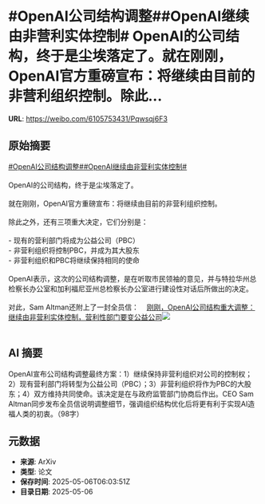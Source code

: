 # #OpenAI公司结构调整##OpenAI继续由非营利实体控制# OpenAI的公司结构，终于是尘埃落定了。就在刚刚，OpenAI官方重磅宣布：将继续由目前的非营利组织控制。除此...

**URL**: https://weibo.com/6105753431/Pqwsqj6F3

## 原始摘要

<a href="https://m.weibo.cn/search?containerid=231522type%3D1%26t%3D10%26q%3D%23OpenAI%E5%85%AC%E5%8F%B8%E7%BB%93%E6%9E%84%E8%B0%83%E6%95%B4%23&amp;extparam=%23OpenAI%E5%85%AC%E5%8F%B8%E7%BB%93%E6%9E%84%E8%B0%83%E6%95%B4%23" data-hide=""><span class="surl-text">#OpenAI公司结构调整#</span></a><a href="https://m.weibo.cn/search?containerid=231522type%3D1%26t%3D10%26q%3D%23OpenAI%E7%BB%A7%E7%BB%AD%E7%94%B1%E9%9D%9E%E8%90%A5%E5%88%A9%E5%AE%9E%E4%BD%93%E6%8E%A7%E5%88%B6%23&amp;extparam=%23OpenAI%E7%BB%A7%E7%BB%AD%E7%94%B1%E9%9D%9E%E8%90%A5%E5%88%A9%E5%AE%9E%E4%BD%93%E6%8E%A7%E5%88%B6%23" data-hide=""><span class="surl-text">#OpenAI继续由非营利实体控制#</span></a> <br><br>OpenAI的公司结构，终于是尘埃落定了。<br><br>就在刚刚，OpenAI官方重磅宣布：将继续由目前的非营利组织控制。<br><br>除此之外，还有三项重大决定，它们分别是：<br><br>- 现有的营利部门将成为公益公司（PBC）<br>- 非营利组织将控制PBC，并成为其大股东<br>- 非营利组织和PBC将继续保持相同的使命<br><br>OpenAI表示，这次的公司结构调整，是在听取市民领袖的意见，并与特拉华州总检察长办公室和加利福尼亚州总检察长办公室进行建设性对话后所做出的决定。<br><br>对此，Sam Altman还附上了一封全员信：<a href="https://weibo.cn/sinaurl?u=https%3A%2F%2Fmp.weixin.qq.com%2Fs%2FRePLg69I5J_NMRt-tRw0pg" data-hide=""><span class="url-icon"><img style="width: 1rem;height: 1rem" src="https://h5.sinaimg.cn/upload/2015/09/25/3/timeline_card_small_web_default.png" referrerpolicy="no-referrer"></span><span class="surl-text">刚刚，OpenAI公司结构重大调整：继续由非营利实体控制，营利性部门要变公益公司</span></a><img style="" src="https://tvax4.sinaimg.cn/large/006Fd7o3ly1i15fv25vvoj30u00vmahn.jpg" referrerpolicy="no-referrer"><br><br>

## AI 摘要

OpenAI宣布公司结构调整最终方案：1）继续保持非营利组织对公司的控制权；2）现有营利部门将转型为公益公司（PBC）；3）非营利组织将作为PBC的大股东；4）双方维持共同使命。该决定是在与政府监管部门协商后作出。CEO Sam Altman同步发布全员信说明调整细节，强调组织结构优化后将更有利于实现AI造福人类的初衷。（98字）

## 元数据

- **来源**: ArXiv
- **类型**: 论文
- **保存时间**: 2025-05-06T06:03:51Z
- **目录日期**: 2025-05-06

